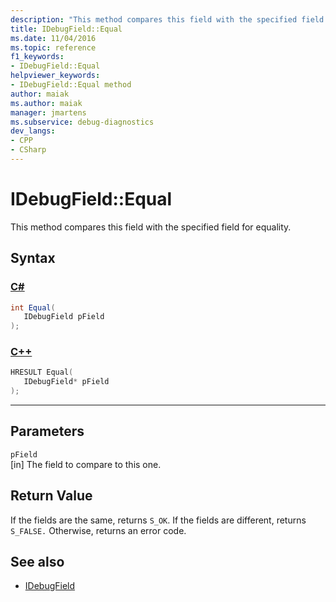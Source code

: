 ```yaml
---
description: "This method compares this field with the specified field for equality."
title: IDebugField::Equal
ms.date: 11/04/2016
ms.topic: reference
f1_keywords:
- IDebugField::Equal
helpviewer_keywords:
- IDebugField::Equal method
author: maiak
ms.author: maiak
manager: jmartens
ms.subservice: debug-diagnostics
dev_langs:
- CPP
- CSharp
---
```

# IDebugField::Equal

This method compares this field with the specified field for equality.

## Syntax

### [C#](#tab/csharp)
```csharp
int Equal(
   IDebugField pField
);
```
### [C++](#tab/cpp)
```cpp
HRESULT Equal( 
   IDebugField* pField
);
```
---

## Parameters
`pField`\
[in] The field to compare to this one.

## Return Value
 If the fields are the same, returns `S_OK`. If the fields are different, returns `S_FALSE.` Otherwise, returns an error code.

## See also
- [IDebugField](../../../extensibility/debugger/reference/idebugfield.md)

